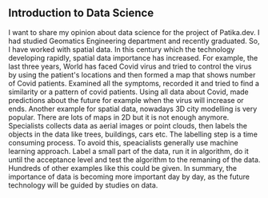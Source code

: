 ## Introduction to Data Science 

I want to share my opinion about data science for the project of Patika.dev. 
I had studied Geomatics Engineering department and recently graduated. So, I have worked with spatial data. In this century which the technology developing rapidly, 
spatial data importance has increased. For example, the last three years, World has faced Covid virus and tried to control the virus by using the patient's locations
and then formed a map that shows number of Covid patients. Examined all the symptoms, recorded it and tried to find a similarity or a pattern of covid patients. Using 
all data about Covid, made predictions about the future for example when the virus will increase or ends.
Another example for spatial data, nowadays 3D city modelling is very popular. There are lots of maps in 2D but it is not enough anymore. Specialists collects data as 
aerial images or point clouds, then labels the objects in the data like trees, buildings, cars etc. The labelling step is a time consuming process. To avoid this, speacialists generally use machine learning approach. Label a small part of the data, run it in algorithm, do it until the acceptance level and test the algorithm to the remaning of the data.
Hundreds of other examples like this could be given. In summary, the importance of data is becoming more important day by day, as the future technology will be guided by studies on data.
